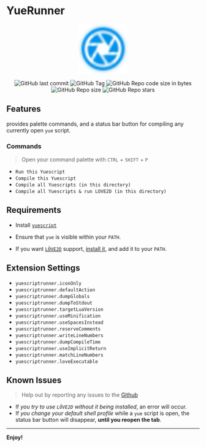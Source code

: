 # YueRunner

<center>
<img src="logo.png" width=128 height=128>

![GitHub last commit](https://img.shields.io/github/last-commit/MTadder/YueRunner?style=flat-square)
![GitHub Tag](https://img.shields.io/github/v/tag/MTadder/YueRunner?style=flat-square)
![GitHub Repo code size in bytes](https://img.shields.io/github/languages/code-size/MTadder/YueRunner?style=flat-square)
![GitHub Repo size](https://img.shields.io/github/repo-size/MTadder/YueRunner?style=flat-square)
![GitHub Repo stars](https://img.shields.io/github/stars/MTadder/YueRunner?style=flat-square)

</center>

## Features

provides palette commands, and a status bar button
for compiling any currently open `yue` script.

### Commands

> Open your command palette with `CTRL` + `SHIFT` + `P`

- `Run this Yuescript`
- `Compile this Yuescript`
- `Compile all Yuescripts (in this directory)`
- `Compile all Yuescripts & run LOVE2D (in this directory)`

## Requirements

- Install [`yuescript`](https://yuescript.org)

- Ensure that `yue` is visible within your `PATH`.

- If you want [`LÖVE2D`](https://love2d.org) support, [install it](https://github.com/love2d/love/releases/latest), and add it to your `PATH`.

## Extension Settings

- `yuescriptrunner.iconOnly`
- `yuescriptrunner.defaultAction`
- `yuescriptrunner.dumpGlobals`
- `yuescriptrunner.dumpToStdout`
- `yuescriptrunner.targetLuaVersion`
- `yuescriptrunner.useMinification`
- `yuescriptrunner.useSpacesInstead`
- `yuescriptrunner.reserveComments`
- `yuescriptrunner.writeLineNumbers`
- `yuescriptrunner.dumpCompileTime`
- `yuescriptrunner.useImplicitReturn`
- `yuescriptrunner.matchLineNumbers`
- `yuescriptrunner.loveExecutable`

## Known Issues

> Help out by reporting any issues to the [Github](https://github.com/MTadder/YueRunner)

- If _you try to use `LÖVE2D` without it being installed_, an error will occur.
- If _you change your default shell profile_ while a `yue` script is open, the status bar button will disappear, **until you reopen the tab**.

---

**Enjoy!**
